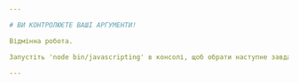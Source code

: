 ```yaml
---

# ВИ КОНТРОЛЮЄТЕ ВАШІ АРГУМЕНТИ!

Відмінна робота.

Запустіть 'node bin/javascripting' в консолі, щоб обрати наступне завдання.

---
```

